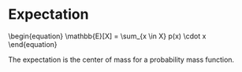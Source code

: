 # Expectation

\begin{equation}
\mathbb{E}[X] = \sum_{x \in X} p(x) \cdot x
\end{equation}

The expectation is the center of mass for a probability mass function.